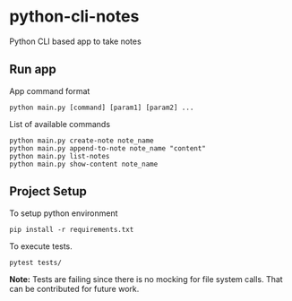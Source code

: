 # python-cli-notes
Python CLI based app to take notes

## Run app

App command format
```
python main.py [command] [param1] [param2] ...
```
List of available commands
```
python main.py create-note note_name
python main.py append-to-note note_name "content"
python main.py list-notes
python main.py show-content note_name
```

## Project Setup

To setup python environment
```
pip install -r requirements.txt
```

To execute tests.
```
pytest tests/
```

**Note:** Tests are failing since there is no mocking for file system calls. That can be contributed for future work.

